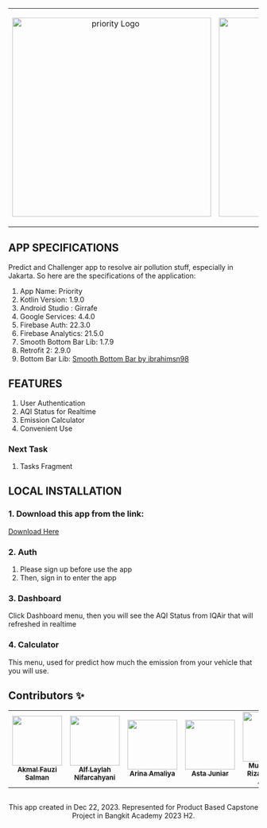 <table align="center" style="border: none">
 <tr>
    <td>
        <p align="center"><a href="https://github.com/kyriten/kyread"><img src="https://github.com/kyriten/priority/blob/main/assets/priority.svg" width="400" alt="priority Logo"></a></p>         </td>
    <td>
        <p align="center"><a href="https://kotlinlang.org/docs/getting-started.html" target="_blank"><img src="https://github.com/kyriten/priority/blob/fede1c4c7f5cef758b29415e639ef64abb0e8711/assets/kotlin-svgrepo-com.svg" width="400" alt="Kotlin Logo"></a></p>
 </tr>
</table>



## APP SPECIFICATIONS

Predict and Challenger app to resolve air pollution stuff, especially in Jakarta. So here are the specifications of the application:
<ol>
<li>App Name: Priority</li>
<li>Kotlin Version: 1.9.0</li>
<li>Android Studio : Girrafe</li>
<li>Google Services: 4.4.0</li>
<li>Firebase Auth: 22.3.0</li>
<li>Firebase Analytics: 21.5.0</li>
<li>Smooth Bottom Bar Lib: 1.7.9</li>
<li>Retrofit 2: 2.9.0</li>
<li>Bottom Bar Lib: <a href="https://github.com/ibrahimsn98/SmoothBottomBar">Smooth Bottom Bar by ibrahimsn98</a></li>
</ol>

## FEATURES
<ol>
<li>User Authentication</li>
<li>AQI Status for Realtime</li>
<li>Emission Calculator</li>
<li>Convenient Use</li>
</ol>

### Next Task
<ol>
<li>Tasks Fragment</li>
</ol>

## LOCAL INSTALLATION
### 1. Download this app from the link: <br>
<a href="https://drive.google.com/file/d/1TXAs1TeMgAc_8UVtRJebqpbPR82QhpX4/view?usp=sharing">Download Here</a>


### 2. Auth
<ol>
<li>Please sign up before use the app</li>
<li>Then, sign in to enter the app</li>
</ol>

### 3. Dashboard
Click Dashboard menu, then you will see the AQI Status from IQAir that will refreshed in realtime

### 4. Calculator
This menu, used for predict how much the emission from your vehicle that you will use.

## Contributors ✨
<table>
    <tr>
        <td align="center">
            <a href="https://github.com/akmalfman">
                <img src="https://avatars.githubusercontent.com/u/54930896?v=4" width="100px;" alt=""/><br />
                <sub><b>Akmal Fauzi Salman</b></sub>
            </a>
        </td>
        <td align="center">
            <a href="https://github.com/alflaylah">
                <img src="https://avatars.githubusercontent.com/u/142734081?v=4" width="100px;" alt=""/><br />
                <sub><b>Alf Laylah Nifarcahyani</b></sub>
            </a>
        </td>
        <td align="center">
            <a href="https://github.com/arinlia19">
                <img src="https://avatars.githubusercontent.com/u/142673542?v=4" width="100px;" alt=""/><br />
                <sub><b>Arina Amaliya</b></sub>
            </a>
        </td>
        <td align="center">
            <a href="https://github.com/Asta86">
                <img src="https://avatars.githubusercontent.com/u/96363758?v=4" width="100px;" alt=""/><br />
                <sub><b>Asta Juniar</b></sub>
            </a>
        </td>
        <td align="center">
            <a href="https://github.com/rizaakbr">
                <img src="https://avatars.githubusercontent.com/u/73057073?v=4" width="100px;" alt=""/><br />
                <sub><b>Muhammad Riza Jamalul Akbar</b></sub>
            </a>
        </td>
        <td align="center">
            <a href="https://github.com/salma-an">
                <img src="https://avatars.githubusercontent.com/u/143592177?v=4" width="100px;" alt=""/><br />
                <sub><b>Salma Anata</b></sub>
            </a>
        </td>
    </tr>
</table>


## 

<p align="center"> This app created in Dec 22, 2023. Represented for Product Based Capstone Project in Bangkit Academy 2023 H2.</p>
